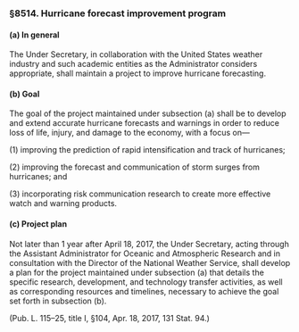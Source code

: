### §8514. Hurricane forecast improvement program ###

#### (a) In general ####

The Under Secretary, in collaboration with the United States weather industry and such academic entities as the Administrator considers appropriate, shall maintain a project to improve hurricane forecasting.

#### (b) Goal ####

The goal of the project maintained under subsection (a) shall be to develop and extend accurate hurricane forecasts and warnings in order to reduce loss of life, injury, and damage to the economy, with a focus on—

(1) improving the prediction of rapid intensification and track of hurricanes;

(2) improving the forecast and communication of storm surges from hurricanes; and

(3) incorporating risk communication research to create more effective watch and warning products.

#### (c) Project plan ####

Not later than 1 year after April 18, 2017, the Under Secretary, acting through the Assistant Administrator for Oceanic and Atmospheric Research and in consultation with the Director of the National Weather Service, shall develop a plan for the project maintained under subsection (a) that details the specific research, development, and technology transfer activities, as well as corresponding resources and timelines, necessary to achieve the goal set forth in subsection (b).

(Pub. L. 115–25, title I, §104, Apr. 18, 2017, 131 Stat. 94.)